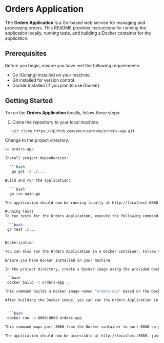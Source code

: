 # Orders Application

The **Orders Application** is a Go-based web service for managing and processing orders. This README provides instructions for running the application locally, running tests, and building a Docker container for the application.

## Prerequisites

Before you begin, ensure you have met the following requirements:

- Go (Golang) installed on your machine.
- Git installed for version control.
- Docker installed (if you plan to use Docker).

## Getting Started

To run the **Orders Application** locally, follow these steps:

1. Clone the repository to your local machine:

   ```bash
   git clone https://github.com/yourusername/orders-app.git


Change to the project directory:

  ```bash
  cd orders-app

Install project dependencies:

    ```bash
     go get -d ./...

Build and run the application:

    ```bash
    go run main.go

The application should now be running locally at http://localhost:8080. You can access it using your web browser or API testing tool

Running Tests
To run tests for the Orders Application, execute the following command from the project root directory

   ```bash
   go test ./...


Dockerization

You can also run the Orders Application in a Docker container. Follow these steps to build and run a Docker container for the application.

Ensure you have Docker installed on your machine.

In the project directory, create a Docker image using the provided Dockerfile:

  ```bash
   docker build -t orders-app .

This command builds a Docker image named "orders-app" based on the Dockerfile in the project directory.

After building the Docker image, you can run the Orders Application in a Docker container


   ```bash
   docker run -p 8080:8080 orders-app

This command maps port 8080 from the Docker container to port 8080 on your host machine, assuming the application listens on port 8080. Adjust the port mapping if needed.

The application should now be accessible at http://localhost:8080, just like when running it locally.